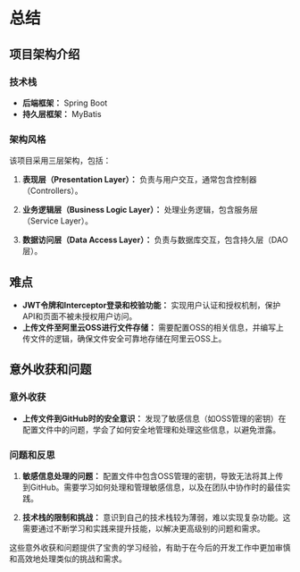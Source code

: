 # 总结
## 项目架构介绍

### 技术栈
- **后端框架：** Spring Boot
- **持久层框架：** MyBatis

### 架构风格
该项目采用三层架构，包括：

1. **表现层（Presentation Layer）：** 负责与用户交互，通常包含控制器（Controllers）。
   
2. **业务逻辑层（Business Logic Layer）：** 处理业务逻辑，包含服务层（Service Layer）。
   
3. **数据访问层（Data Access Layer）：** 负责与数据库交互，包含持久层（DAO层）。

## 难点

- **JWT令牌和Interceptor登录和校验功能：** 实现用户认证和授权机制，保护API和页面不被未授权用户访问。
- **上传文件至阿里云OSS进行文件存储：** 需要配置OSS的相关信息，并编写上传文件的逻辑，确保文件安全可靠地存储在阿里云OSS上。

## 意外收获和问题

### 意外收获
- **上传文件到GitHub时的安全意识：** 发现了敏感信息（如OSS管理的密钥）在配置文件中的问题，学会了如何安全地管理和处理这些信息，以避免泄露。

### 问题和反思
1. **敏感信息处理的问题：** 配置文件中包含OSS管理的密钥，导致无法将其上传到GitHub。需要学习如何处理和管理敏感信息，以及在团队中协作时的最佳实践。
   
2. **技术栈的限制和挑战：** 意识到自己的技术栈较为薄弱，难以实现复杂功能。这需要通过不断学习和实践来提升技能，以解决更高级别的问题和需求。

这些意外收获和问题提供了宝贵的学习经验，有助于在今后的开发工作中更加审慎和高效地处理类似的挑战和需求。
